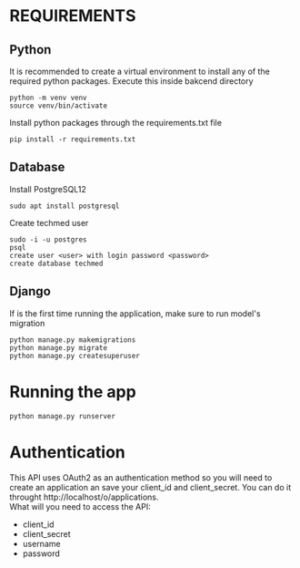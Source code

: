 # REQUIREMENTS

## Python
It is recommended to create a virtual environment to install any of the required python packages. Execute this inside bakcend directory  
```
python -m venv venv
source venv/bin/activate
```

Install python packages through the requirements.txt file  
```
pip install -r requirements.txt
```

## Database
Install PostgreSQL12  
```
sudo apt install postgresql
```
Create techmed user
```
sudo -i -u postgres
psql
create user <user> with login password <password>
create database techmed
```

## Django
If is the first time running the application, make sure to run model's migration
```
python manage.py makemigrations
python manage.py migrate
python manage.py createsuperuser
```

# Running the app
```
python manage.py runserver
```

# Authentication
This API uses OAuth2 as an authentication method so you will need to create an application an save your client_id and client_secret. You can do it throught http://localhost/o/applications.  
What will you need to access the API:  
* client_id
* client_secret
* username
* password